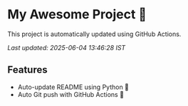 # My Awesome Project 🚀

This project is automatically updated using GitHub Actions.

_Last updated: 2025-06-04 13:46:28 IST_

## Features
- Auto-update README using Python 🐍
- Auto Git push with GitHub Actions 🤖
